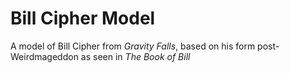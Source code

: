 # Bill Cipher Model

A model of Bill Cipher from *Gravity Falls*, based on his form post-Weirdmageddon as seen in *The Book of Bill*
